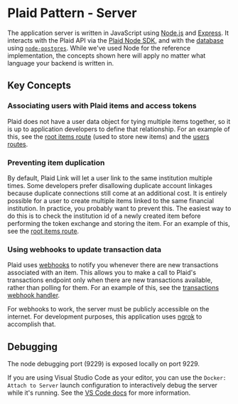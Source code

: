 # Plaid Pattern - Server

The application server is written in JavaScript using [Node.js][nodejs] and [Express][expressjs]. It interacts with the Plaid API via the [Plaid Node SDK][plaid-node], and with the [database][database-readme] using [`node-postgres`][node-pg]. While we've used Node for the reference implementation, the concepts shown here will apply no matter what language your backend is written in.

## Key Concepts

### Associating users with Plaid items and access tokens

Plaid does not have a user data object for tying multiple items together, so it is up to application developers to define that relationship. For an example of this, see the [root items route][items-routes] (used to store new items) and the [users routes][users-routes].

### Preventing item duplication

By default, Plaid Link will let a user link to the same institution multiple times. Some developers prefer disallowing duplicate account linkages because duplicate connections still come at an additional cost. It is entirely possible for a user to create multiple items linked to the same financial institution. In practice, you probably want to prevent this. The easiest way to do this is to check the institution id of a newly created item before performing the token exchange and storing the item. For an example of this, see the [root items route][items-routes].

### Using webhooks to update transaction data

Plaid uses [webhooks][transactions-webhooks] to notify you whenever there are new transactions associated with an item. This allows you to make a call to Plaid's transactions endpoint only when there are new transactions available, rather than polling for them. For an example of this, see the [transactions webhook handler][transactions-handler].

For webhooks to work, the server must be publicly accessible on the internet. For development purposes, this application uses [ngrok][ngrok-readme] to accomplish that.

## Debugging

The node debugging port (9229) is exposed locally on port 9229.

If you are using Visual Studio Code as your editor, you can use the `Docker: Attach to Server` launch configuration to interactively debug the server while it's running. See the [VS Code docs][vscode-debugging] for more information.

[database-readme]: ../database/README.md
[expressjs]: http://expressjs.com/
[items-routes]: routes/items.js
[ngrok-readme]: ../ngrok/README.md
[node-pg]: https://github.com/brianc/node-postgres
[nodejs]: https://nodejs.org/en/
[plaid-node]: https://github.com/plaid/plaid-node
[transactions-handler]: webhookHandlers/handleTransactionsWebhook.js
[transactions-webhooks]: https://plaid.com/docs/#transactions-webhooks
[users-routes]: routes/users.js
[vscode-debugging]: https://code.visualstudio.com/docs/editor/debugging
